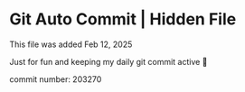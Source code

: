 # Git Auto Commit | Hidden File

This file was added Feb 12, 2025

Just for fun and keeping my daily git commit active 🤪

commit number: 203270
